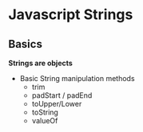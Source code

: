 # Javascript Strings

## Basics
  
**Strings are objects**
 
  - Basic String manipulation methods
    - trim
    - padStart / padEnd
    - toUpper/Lower
    - toString
    - valueOf